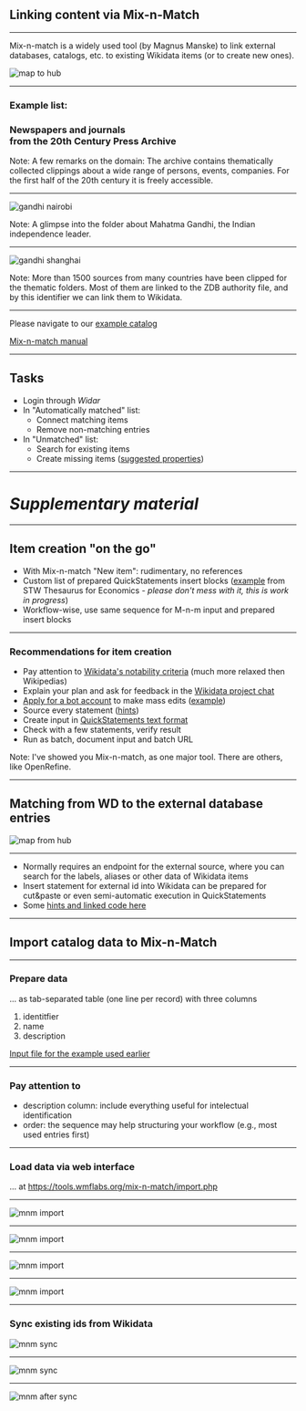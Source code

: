 ## Linking content via Mix-n-Match

---

Mix-n-match is a widely used tool (by Magnus Manske) to link external databases, catalogs, etc. to existing Wikidata items (or to create new ones).

![map to hub](images/map_to_hub.png)

---

### Example list:

### Newspapers and journals<br />from the 20th Century Press Archive

Note: A few remarks on the domain: The archive contains thematically collected clippings about a wide range of persons, events, companies. For the first half of the 20th century it is freely accessible.

---

![gandhi nairobi](images/gandhi_nairobi.png)

Note: A glimpse into the folder about Mahatma Gandhi, the Indian independence leader.

---

![gandhi shanghai](images/gandhi_shanghai.png)

Note: More than 1500 sources from many countries have been clipped for the thematic folders. Most of them are linked to the ZDB authority file, and by this identifier we can link them to Wikidata.

---

Please navigate to our [example catalog](https://tools.wmflabs.org/mix-n-match/#/catalog/2773)

[Mix-n-match manual](https://meta.wikimedia.org/wiki/Mix%27n%27match/Manual)

---

## Tasks

- Login through _Widar_
- In "Automatically matched" list:
  - Connect matching items
  - Remove non-matching entries
- In "Unmatched" list:
  - Search for existing items
  - Create missing items ([suggested properties](https://www.wikidata.org/wiki/Wikidata:WikiProject_Periodicals#Periodical_properties))

---

# _Supplementary material_

---

## Item creation "on the go"

- With Mix-n-match "New item": rudimentary, no references
- Custom list of prepared QuickStatements insert blocks ([example](http://zbw.eu/beta/tmp/stw_qs_create.html) from STW Thesaurus for Economics - _please don't mess with it, this is work in progress_)
- Workflow-wise, use same sequence for M-n-m input and prepared insert blocks

---

### Recommendations for item creation

- Pay attention to [Wikidata's notability criteria](https://www.wikidata.org/wiki/Wikidata:Notability) (much more relaxed then Wikipedias)
- Explain your plan and ask for feedback in the [Wikidata project chat](https://www.wikidata.org/wiki/Wikidata:Project_chat)
- [Apply for a bot account](https://www.wikidata.org/wiki/Wikidata:Requests_for_permissions/Bot) to make mass edits ([example](https://www.wikidata.org/wiki/Wikidata:Requests_for_permissions/Bot/JneubertAutomated_3))
- Source every statement ([hints](https://www.wikidata.org/wiki/Help:Sources))
- Create input in [QuickStatements text format](https://www.wikidata.org/wiki/Help:QuickStatements)
- Check with a few statements, verify result
- Run as batch, document input and batch URL

Note: I've showed you Mix-n-match, as one major tool. There are others, like OpenRefine.

---

## Matching from WD to the external database entries

![map from hub](images/map_from_hub.png)

---

- Normally requires an endpoint for the external source, where you can search for the labels, aliases or other data of Wikidata items
- Insert statement for external id into Wikidata can be prepared for cut&paste or even semi-automatic execution in QuickStatements
- Some [hints and linked code here](https://www.slideshare.net/jneubert/linking-authorities-through-wikidata)

---

## Import catalog data to Mix-n-Match

---

### Prepare data 

... as tab-separated table (one line per record) with three columns

1. identitfier
2. name
3. description

[Input file for the example used earlier](https://pm20.zbw.eu/work/mnm/publikation_zdb_mnm_edited.txt)

---

### Pay attention to

- description column: include everything useful for intelectual identification
- order: the sequence may help structuring your workflow (e.g., most used entries first)

---

### Load data via web interface

... at https://tools.wmflabs.org/mix-n-match/import.php

---

![mnm import](images/mnm_import.png)

---

![mnm import](images/mnm_import_2_crop.png)

---

![mnm import](images/mnm_import_result.png)

---

![mnm import](images/mnm_catalog_initial.png)

---

### Sync existing ids from Wikidata

![mnm sync](images/mnm_sync_catalog.png)

---

![mnm sync](images/mnm_sync.png)

---

![mnm after sync](images/mnm_catalog_after_sync.png)



